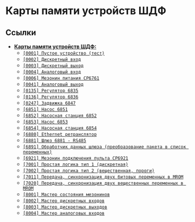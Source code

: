 # Карты памяти устройств ШДФ

## Ссылки

- [**Карты памяти устройств ШДФ:**](/docs/shdf/maps/)
  - [`[0001] Пустое устройство (тест)`](/docs/shdf/maps/[0001]%20empty.md)
  - [`[0002] Дискретный вход`](/docs/shdf/maps/[0002]%20di.md)
  - [`[0003] Дискретный выход`](/docs/shdf/maps/[0003]%20do.md)
  - [`[0004] Аналоговый вход`](/docs/shdf/maps/[0004]%20ai.md)
  - [`[0006] Мезонин питания СР6761`](/docs/shdf/maps/[0006]%20pu.md)
  - [`[0041] Аналоговый выход`](/docs/shdf/maps/[0041]%20ao.md)
  - [`[0135] Регулятор 6835`](/docs/shdf/maps/[0135]%20reg.md)
  - [`[0136] Регулятор 6836`](/docs/shdf/maps/[0136]%20reg.md)
  - [`[0247] Задвижка 6847`](/docs/shdf/maps/[0247]%20valve.md)
  - [`[6851] Насос 6851`](/docs/shdf/maps/[6851]%20pump.md)
  - [`[6852] Насосная станция 6852`](/docs/shdf/maps/[6852]%20ps.md)
  - [`[6853] Насос 6853`](/docs/shdf/maps/pump%20[6853]%20.md)
  - [`[6854] Насосная станция 6854`](/docs/shdf/maps/[6854]%20ps.md)
  - [`[6880] Ethernet ретранслятор`](/docs/shdf/maps/[6880]%20ethernet.md)
  - [`[6881] Шлюз 6881 - RS485`](/docs/shdf/maps/[6881]%20gate.md)
  - [`[6891] Обработчик данных шлюза (преобразование пакета в список переменных)`](/docs/shdf/maps/[6891]%20gate.md)
  - [`[6921] Мезонин подключения пульта СР6921`](/docs/shdf/maps/[6921]%20rc.md)
  - [`[7001] Простая логика тип 1 (дискретная)`](/docs/shdf/maps/[7001]%20logic.md)
  - [`[7002] Простая логика тип 2 (вещественная, пороги)`](/docs/shdf/maps/[7002]%20logic.md)
  - [`[7011] Передача, синхронизация двух битовых переменных в MROM`](/docs/shdf/maps/[7011]%20sync.md)
  - [`[7020] Передача, синхронизация двух вещественных переменных в MROM`](/docs/shdf/maps/[7020]%20sync.md)
  - [`[8001] Мастер состояния мезонинов`](/docs/shdf/maps/[80001]%20mezo%20master.md)
  - [`[8002] Мастер дискретных входов`](/docs/shdf/maps/[8002]%20mdi.md)
  - [`[8003] Мастер дискретных выходов`](/docs/shdf/maps/[8003]%20mdo.md)
  - [`[8004] Мастер аналоговых входов`](/docs/shdf/maps/[8004]%20mai.md)
